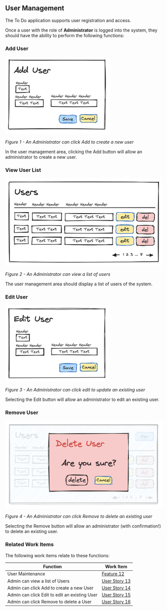 ## User Management

The To Do application supports user registration and access.

Once a user with the role of **Administrator** is logged into the system, they should have the ability to perform the following functions:


### Add User

   ![create-user-add](/.attachments/users-admin-can-click-add-to-create-a-new-user.png)

   *Figure 1 - An Administrator can click Add to create a new user*

In the user management area, clicking the Add button will allow an administrator to create a new user.


### View User List
   
   ![read-user-list](/.attachments/users-admin-can-view-a-list-of-users.png)

   *Figure 2 - An Administrator can view a list of users*

The user management area should display a list of users of the system.


### Edit User

   ![update-user-edit](/.attachments/users-admin-can-click-edit-to-update-an-existing-user.png)

   *Figure 3 - An Administrator can click edit to update an existing user*

Selecting the Edit button will allow an administrator to edit an existing user.


### Remove User

   ![delete-user-remove](/.attachments/users-admin-can-click-remove-to-delete-a-user.png)

   *Figure 4 - An Administrator can click Remove to delete an existing user*

Selecting the Remove button will allow an administrator (with confirmation!) to delete an existing user.


### Related Work Items

The following work items relate to these functions:

| Function                                    | Work Item    |
|---------------------------------------------|--------------|
User Maintenance                              | [Feature 12](../_workitems/edit/12/)
Admin can view a list of Users                | [User Story 13](../_workitems/edit/13/)
Admin can click Add to create a new User      | [User Story 14](../_workitems/edit/14/)
Admin can click Edit to edit an existing User | [User Story 15](../_workitems/edit/15/)
Admin can click Remove to delete a User       | [User Story 16](../_workitems/edit/16/)
